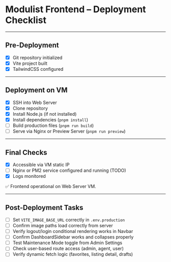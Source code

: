 # Modulist Frontend – Deployment Checklist

---

## Pre-Deployment

- [x] Git repository initialized
- [x] Vite project built
- [x] TailwindCSS configured

---

## Deployment on VM

- [x] SSH into Web Server
- [x] Clone repository
- [x] Install Node.js (if not installed)
- [x] Install dependencies (`pnpm install`)
- [ ] Build production files (`pnpm run build`)
- [ ] Serve via Nginx or Preview Server (`pnpm run preview`)

---

## Final Checks

- [x] Accessible via VM static IP
- [ ] Nginx or PM2 service configured and running (TODO)
- [x] Logs monitored

✅ Frontend operational on Web Server VM.

---

## Post-Deployment Tasks

- [ ] Set `VITE_IMAGE_BASE_URL` correctly in `.env.production`
- [ ] Confirm image paths load correctly from server
- [ ] Verify logout/login conditional rendering works in Navbar
- [ ] Confirm DashboardSidebar works and collapses properly
- [ ] Test Maintenance Mode toggle from Admin Settings
- [ ] Check user-based route access (admin, agent, user)
- [ ] Verify dynamic fetch logic (favorites, listing detail, drafts)
